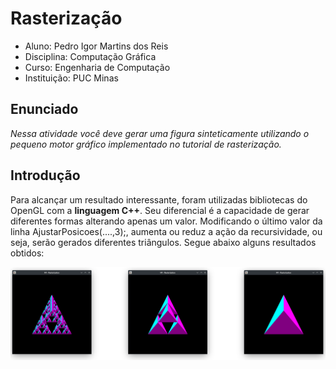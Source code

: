 # Rasterização

 - Aluno: Pedro Igor Martins dos Reis
 - Disciplina: Computação Gráfica
 - Curso: Engenharia de Computação
 - Instituição: PUC Minas

## Enunciado
*Nessa atividade você deve gerar uma figura sinteticamente utilizando o pequeno motor gráfico implementado no tutorial de rasterização.*

## Introdução
Para alcançar um resultado interessante, foram utilizadas bibliotecas do OpenGL
com a **linguagem C++**. Seu diferencial é a capacidade de gerar diferentes formas alterando apenas um valor.
Modificando o último valor da linha AjustarPosicoes(....,3);, aumenta ou reduz a ação da recursividade, ou seja, serão gerados diferentes triângulos. Segue abaixo alguns resultados obtidos:

<p align="center">
<img src="https://raw.githubusercontent.com/pigor12/rasterizacao/main/Print.png"/>
</p>
